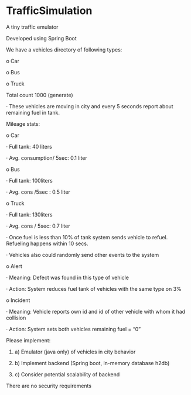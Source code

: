 # TrafficSimulation
A tiny traffic emulator

Developed using Spring Boot

 We have a vehicles directory of following types:

o   Car

o   Bus

o   Truck

Total count 1000 (generate)

·         These vehicles are moving in city and every 5 seconds report about remaining fuel in tank.


Mileage stats:

o   Car

·         Full tank: 40 liters

·         Avg. consumption/ 5sec: 0.1 liter

o   Bus

·         Full tank: 100liters

·         Avg. cons /5sec : 0.5 liter

o   Truck

·         Full tank: 130liters

·         Avg. cons / 5sec: 0.7 liter



·         Once fuel is less than 10% of tank system sends vehicle to refuel. Refueling happens within 10 secs.

·         Vehicles also could randomly send other events to the system

o   Alert

·         Meaning: Defect was found in this type of vehicle

·         Action: System reduces fuel tank of vehicles with the same type on 3%

o   Incident

·         Meaning: Vehicle reports own id and id of other vehicle with whom it had collision

·         Action: System sets both vehicles remaining fuel = “0”

 

Please implement:

1.    a)    Emulator (java only) of vehicles in city behavior

2.    b) Implement backend (Spring boot, in-memory database h2db)

3.    c) Consider potential scalability of backend

There are no security requirements
